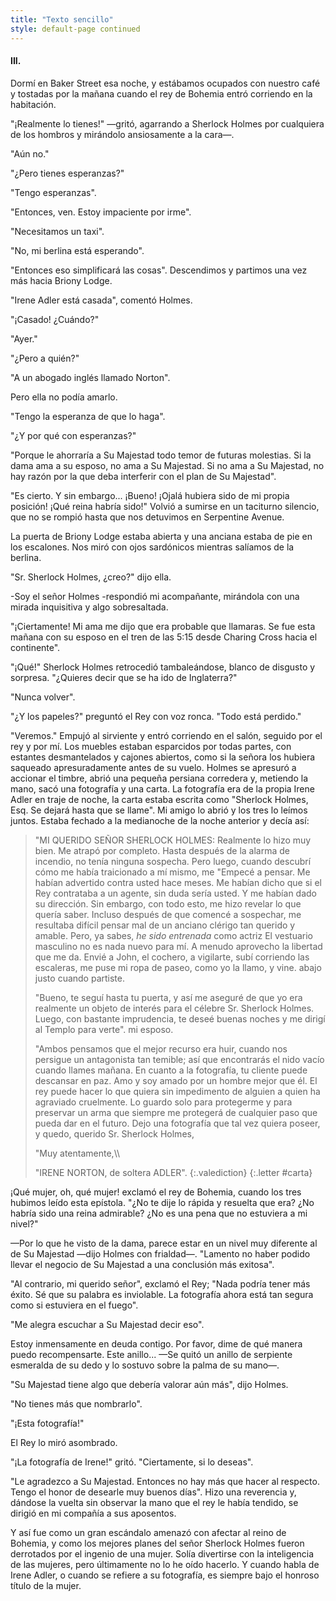 ```yaml
---
title: "Texto sencillo"
style: default-page continued
---
```


#### III.

<!-- index:
Rey de Bohemia~
-->

Dormí en Baker Street esa noche, y estábamos ocupados con nuestro café y tostadas por la mañana cuando el rey de Bohemia entró corriendo en la habitación.

"¡Realmente lo tienes!" —gritó, agarrando a Sherlock Holmes por cualquiera de los hombros y mirándolo ansiosamente a la cara—.

"Aún no."

"¿Pero tienes esperanzas?"

"Tengo esperanzas".

"Entonces, ven. Estoy impaciente por irme".

"Necesitamos un taxi".

"No, mi berlina está esperando".

"Entonces eso simplificará las cosas". Descendimos y partimos una vez más hacia Briony Lodge.

"Irene Adler está casada", comentó Holmes.

"¡Casado! ¿Cuándo?"

"Ayer."

"¿Pero a quién?"

"A un abogado inglés llamado Norton".

Pero ella no podía amarlo.

"Tengo la esperanza de que lo haga".

"¿Y por qué con esperanzas?"

"Porque le ahorraría a Su Majestad todo temor de futuras molestias. Si la dama ama a su esposo, no ama a Su Majestad. Si no ama a Su Majestad, no hay razón por la que deba interferir con el plan de Su Majestad".

"Es cierto. Y sin embargo... ¡Bueno! ¡Ojalá hubiera sido de mi propia posición! ¡Qué reina habría sido!" Volvió a sumirse en un taciturno silencio, que no se rompió hasta que nos detuvimos en Serpentine Avenue.

<!-- index:
~Rey de Bohemia
Logia Briony
-->

La puerta de Briony Lodge estaba abierta y una anciana estaba de pie en los escalones. Nos miró con ojos sardónicos mientras salíamos de la berlina.

"Sr. Sherlock Holmes, ¿creo?" dijo ella.

-Soy el señor Holmes -respondió mi acompañante, mirándola con una mirada inquisitiva y algo sobresaltada.

<!-- index:
Charing Cross~
-->

"¡Ciertamente! Mi ama me dijo que era probable que llamaras. Se fue esta mañana con su esposo en el tren de las 5:15 desde Charing Cross hacia el continente".

<!-- index:
~Charing Cross
-->

"¡Qué!" Sherlock Holmes retrocedió tambaleándose, blanco de disgusto y sorpresa. "¿Quieres decir que se ha ido de Inglaterra?"

"Nunca volver".

"¿Y los papeles?" preguntó el Rey con voz ronca. "Todo está perdido."

"Veremos." Empujó al sirviente y entró corriendo en el salón, seguido por el rey y por mí. Los muebles estaban esparcidos por todas partes, con estantes desmantelados y cajones abiertos, como si la señora los hubiera saqueado apresuradamente antes de su vuelo. Holmes se apresuró a accionar el timbre, abrió una pequeña persiana corredera y, metiendo la mano, sacó una fotografía y una carta. La fotografía era de la propia Irene Adler en traje de noche, la carta estaba escrita como "Sherlock Holmes, Esq. Se dejará hasta que se llame". Mi amigo lo abrió y los tres lo leímos juntos. Estaba fechado a la medianoche de la noche anterior y decía así:

<!-- index:
Adler, Irene
Norton, Irene
ocupaciones \\ clero \\ falso
casos \\ Escándalo en Bohemia \\ carta
-->

> "MI QUERIDO SEÑOR SHERLOCK HOLMES: Realmente lo hizo muy bien. Me atrapó por completo. Hasta después de la alarma de incendio, no tenía ninguna sospecha. Pero luego, cuando descubrí cómo me había traicionado a mí mismo, me "Empecé a pensar. Me habían advertido contra usted hace meses. Me habían dicho que si el Rey contrataba a un agente, sin duda sería usted. Y me habían dado su dirección. Sin embargo, con todo esto, me hizo revelar lo que quería saber. Incluso después de que comencé a sospechar, me resultaba difícil pensar mal de un anciano <!-- index: clergy -->clérigo tan querido y amable. Pero, ya sabes, *he sido entrenada* como actriz El vestuario masculino no es nada nuevo para mí. A menudo aprovecho la libertad que me da. Envié a John, el cochero, a vigilarte, subí corriendo las escaleras, me puse mi ropa de paseo, como yo la llamo, y vine. abajo justo cuando partiste.
>
> "Bueno, te seguí hasta tu puerta, y así me aseguré de que yo era realmente un objeto de interés para el célebre Sr. Sherlock Holmes. Luego, con bastante imprudencia, te deseé buenas noches y me dirigí al Templo para verte". mi esposo.
>
> "Ambos pensamos que el mejor recurso era huir, cuando nos persigue un antagonista tan temible; así que encontrarás el nido vacío cuando llames mañana. En cuanto a la fotografía, tu cliente puede descansar en paz. Amo y soy amado por un hombre mejor que él. <!-- index: Rey de Bohemia -->El rey puede hacer lo que quiera sin impedimento de alguien a quien ha agraviado cruelmente. Lo guardo solo para protegerme y para preservar un arma que siempre me protegerá de cualquier paso que pueda dar en el futuro. Dejo una fotografía que tal vez quiera poseer, y quedo, querido Sr. Sherlock Holmes,
>
> <!-- index: ~Adler, Irene -->"Muy atentamente,\\
> "IRENE NORTON, de soltera ADLER".
> {:.valediction}
{:.letter #carta}

¡Qué mujer, oh, qué mujer! exclamó el rey de Bohemia, cuando los tres hubimos leído esta epístola. "¿No te dije lo rápida y resuelta que era? ¿No habría sido una reina admirable? ¿No es una pena que no estuviera a mi nivel?"

—Por lo que he visto de la dama, parece estar en un nivel muy diferente al de Su Majestad —dijo Holmes con frialdad—. "Lamento no haber podido llevar el negocio de Su Majestad a una conclusión más exitosa".

"Al contrario, mi querido señor", exclamó el Rey; "Nada podría tener más éxito. Sé que su palabra es inviolable. La fotografía ahora está tan segura como si estuviera en el fuego".

"Me alegra escuchar a Su Majestad decir eso".

Estoy inmensamente en deuda contigo. Por favor, dime de qué manera puedo recompensarte. Este anillo... —Se quitó un anillo de serpiente esmeralda de su dedo y lo sostuvo sobre la palma de su mano—.

"Su Majestad tiene algo que debería valorar aún más", dijo Holmes.

"No tienes más que nombrarlo".

"¡Esta fotografía!"

El Rey lo miró asombrado.

"¡La fotografía de Irene!" gritó. "Ciertamente, si lo deseas".

"Le agradezco a Su Majestad. Entonces no hay más que hacer al respecto. Tengo el honor de desearle muy buenos días". Hizo una reverencia y, dándose la vuelta sin observar la mano que el rey le había tendido, se dirigió en mi compañía a sus aposentos.

<!-- index:
~Holmes, Sherlock
~casos \\ Escándalo en Bohemia -->

Y así fue como un gran escándalo amenazó con afectar al reino de Bohemia, y como los mejores planes del señor Sherlock Holmes fueron derrotados por el ingenio de una mujer. Solía divertirse con la inteligencia de las mujeres, pero últimamente no lo he oído hacerlo. Y cuando habla de Irene Adler, o cuando se refiere a su fotografía, es siempre bajo el honroso título de la mujer.
